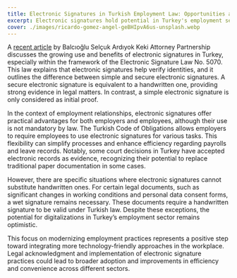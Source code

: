 ```yaml
---
title: Electronic Signatures in Turkish Employment Law: Opportunities and Exceptions
excerpt: Electronic signatures hold potential in Turkey's employment sector, reports Balcıoğlu Selçuk Ardıyok Keki Attorney Partnership.
cover: ./images/ricardo-gomez-angel-geBHIpvA6us-unsplash.webp
---
```


A [recent article](https://www.lexology.com/library/document?tk=eyJ0eXAiOiJKV1QiLCJhbGciOiJIUzUxMiJ9.eyJleHAiOjE3NDEwMzY5ODUsImRhdGEiOnsiRG9jdW1lbnRHdWlkIjoiMmJjYmVlOGMtM2ZhNC00OGEyLWJiNTYtZjg5OWQ3MTIzZjA3IiwiQ29udGFjdEd1aWQiOiIwMDAwMDAwMC0wMDAwLTAwMDAtMDAwMC0wMDAwMDAwMDAwMDAiLCJCeXBhc3NMb2dpbiI6dHJ1ZX19.vVkUkntTBWHpK6Cu6VplEBNro5lsDk3_bvUi_q2tDlEedjq2waLLIqBjz0h-DdghWOOI1AnTHw1nkg06gGTOUg) by Balcıoğlu Selçuk Ardıyok Keki Attorney Partnership discusses the growing use and benefits of electronic signatures in Turkey, especially within the framework of the Electronic Signature Law No. 5070. This law explains that electronic signatures help verify identities, and it outlines the difference between simple and secure electronic signatures. A secure electronic signature is equivalent to a handwritten one, providing strong evidence in legal matters. In contrast, a simple electronic signature is only considered as initial proof.

In the context of employment relationships, electronic signatures offer practical advantages for both employers and employees, although their use is not mandatory by law. The Turkish Code of Obligations allows employers to require employees to use electronic signatures for various tasks. This flexibility can simplify processes and enhance efficiency regarding payrolls and leave records. Notably, some court decisions in Turkey have accepted electronic records as evidence, recognizing their potential to replace traditional paper documentation in some cases.

However, there are specific situations where electronic signatures cannot substitute handwritten ones. For certain legal documents, such as significant changes in working conditions and personal data consent forms, a wet signature remains necessary. These documents require a handwritten signature to be valid under Turkish law. Despite these exceptions, the potential for digitalizations in Turkey’s employment sector remains optimistic.

This focus on modernizing employment practices represents a positive step toward integrating more technology-friendly approaches in the workplace. Legal acknowledgment and implementation of electronic signature practices could lead to broader adoption and improvements in efficiency and convenience across different sectors.
